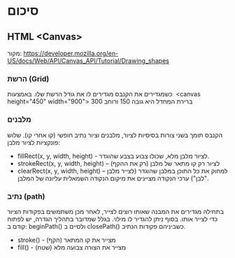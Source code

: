 # סיכום 
## HTML \<Canvas\>
מקור: https://developer.mozilla.org/en-US/docs/Web/API/Canvas_API/Tutorial/Drawing_shapes
### הרשת (Grid)
כשמגדירים את הקנבס מגדירים לו את גודל הרשת שלו. באמצעות  \<canvas height="450" width="900"\>
ברירת המחדל היא גובה 150 ורוחב 300
### מלבנים
הקנבס תומך בשני צורות בסיסיות לציור, מלבנים וציור נתיב חופשי (קו אחרי קו).
שלוש פונקציות לציור מלבן: 
* fillRect(x, y, width, height)  - לציור מלבן מלא, שכולו צבוע בצבע שהוגדר.
* strokeRect(x, y, width, height) – לציור רק קו מתאר של מלבן (רק את ההקף)
* clearRect(x, y, width, height) – למחוק את כל התוכן במלבן שהוגדר (לצייר מלבן "לבן")
ערכי הנקודה מציינים את מיקום הנקודה השמאלית עליונה של המלבן.
### נתיב (path)
בתחילה מגדירים את המבנה שאותו רוצים לצייר, לאחר מכן משתמשים בפקודות הציור כדי לצייר אותו. בסוף ניתן להגדיר לו מילוי. 
בגלל שמדובר בתהליך הגדרה, יש לפתוח קודם ב: beginPath()  ולסיים ב closePath() כשביניהם פקודות הנתיב.
* stroke() - מצייר את קו המתאר (הקף)
* fill()  - מצייר את הצורה צבועה מלא (שטח)